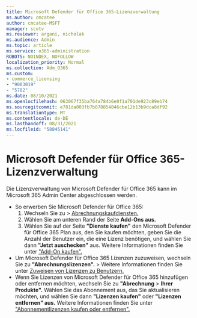 ```yaml
---
title: Microsoft Defender für Office 365-Lizenzverwaltung
ms.author: cmcatee
author: cmcatee-MSFT
manager: scotv
ms.reviewer: argani, nicholak
ms.audience: Admin
ms.topic: article
ms.service: o365-administration
ROBOTS: NOINDEX, NOFOLLOW
localization_priority: Normal
ms.collection: Adm_O365
ms.custom:
- commerce_licensing
- "9003019"
- "5782"
ms.date: 08/10/2021
ms.openlocfilehash: 063067f35ba764a784b6e0f1a701de923c89eb74
ms.sourcegitcommit: e781da003fb7b878854846cbe12b13b9dca8df92
ms.translationtype: MT
ms.contentlocale: de-DE
ms.lasthandoff: 08/31/2021
ms.locfileid: "58845141"
---
```

# <a name="microsoft-defender-for-office-365-license-management"></a>Microsoft Defender für Office 365-Lizenzverwaltung

Die Lizenzverwaltung von Microsoft Defender für Office 365 kann im Microsoft 365 Admin Center abgeschlossen werden.

- So erwerben Sie Microsoft Defender für Office 365:
    1. Wechseln Sie zu  >  [Abrechnungskaufdiensten.](https://go.microsoft.com/fwlink/p/?linkid=868433)
    2. Wählen Sie am unteren Rand der Seite **Add-Ons aus.**
    3. Wählen Sie auf der Seite **"Dienste kaufen"** den Microsoft Defender für Office 365 Plan aus, den Sie kaufen möchten, geben Sie die Anzahl der Benutzer ein, die eine Lizenz benötigen, und wählen Sie dann **"Jetzt auschecken"** aus. Weitere Informationen finden Sie unter ["Add-On kaufen".](https://docs.microsoft.com/microsoft-365/commerce/buy-or-edit-an-add-on)
- Um Microsoft Defender für Office 365 Lizenzen zuzuweisen, wechseln Sie zu **"Abrechnungslizenzen".**  >   Weitere Informationen finden Sie unter [Zuweisen von Lizenzen zu Benutzern.](https://docs.microsoft.com/microsoft-365/admin/manage/assign-licenses-to-users)
- Wenn Sie Lizenzen von Microsoft Defender für Office 365 hinzufügen oder entfernen möchten, wechseln Sie zu **"Abrechnung**  >  **Ihrer Produkte".** Wählen Sie das Abonnement aus, das Sie aktualisieren möchten, und wählen Sie dann **"Lizenzen kaufen"** oder **"Lizenzen entfernen" aus.** Weitere Informationen finden Sie unter ["Abonnementlizenzen kaufen oder entfernen".](https://docs.microsoft.com/microsoft-365/commerce/licenses/buy-licenses)